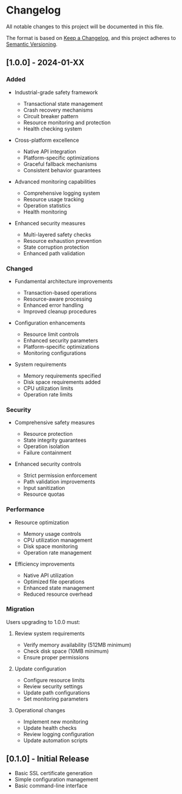 # Changelog

All notable changes to this project will be documented in this file.

The format is based on [Keep a Changelog](https://keepachangelog.com/en/1.0.0/),
and this project adheres to [Semantic Versioning](https://semver.org/spec/v2.0.0.html).

## [1.0.0] - 2024-01-XX

### Added
- Industrial-grade safety framework
  - Transactional state management
  - Crash recovery mechanisms
  - Circuit breaker pattern
  - Resource monitoring and protection
  - Health checking system

- Cross-platform excellence
  - Native API integration
  - Platform-specific optimizations
  - Graceful fallback mechanisms
  - Consistent behavior guarantees

- Advanced monitoring capabilities
  - Comprehensive logging system
  - Resource usage tracking
  - Operation statistics
  - Health monitoring

- Enhanced security measures
  - Multi-layered safety checks
  - Resource exhaustion prevention
  - State corruption protection
  - Enhanced path validation

### Changed
- Fundamental architecture improvements
  - Transaction-based operations
  - Resource-aware processing
  - Enhanced error handling
  - Improved cleanup procedures

- Configuration enhancements
  - Resource limit controls
  - Enhanced security parameters
  - Platform-specific optimizations
  - Monitoring configurations

- System requirements
  - Memory requirements specified
  - Disk space requirements added
  - CPU utilization limits
  - Operation rate limits

### Security
- Comprehensive safety measures
  - Resource protection
  - State integrity guarantees
  - Operation isolation
  - Failure containment

- Enhanced security controls
  - Strict permission enforcement
  - Path validation improvements
  - Input sanitization
  - Resource quotas

### Performance
- Resource optimization
  - Memory usage controls
  - CPU utilization management
  - Disk space monitoring
  - Operation rate management

- Efficiency improvements
  - Native API utilization
  - Optimized file operations
  - Enhanced state management
  - Reduced resource overhead

### Migration
Users upgrading to 1.0.0 must:
1. Review system requirements
   - Verify memory availability (512MB minimum)
   - Check disk space (10MB minimum)
   - Ensure proper permissions

2. Update configuration
   - Configure resource limits
   - Review security settings
   - Update path configurations
   - Set monitoring parameters

3. Operational changes
   - Implement new monitoring
   - Update health checks
   - Review logging configuration
   - Update automation scripts

## [0.1.0] - Initial Release

- Basic SSL certificate generation
- Simple configuration management
- Basic command-line interface
